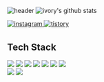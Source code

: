 ![header](https://capsule-render.vercel.app/api?type=waving&color=gradient&section=header&text=Front-end%20Developer&height=250&animation=fadeIn&fontSize=50)
![ivory's github stats](https://github-readme-stats.vercel.app/api?username=ivory0312&count_private=true&show_icons=true&theme=vue)

<a href="https://www.instagram.com/belovory/" target="_blank">
  <img src=https://img.shields.io/badge/instagram-%23E4405F.svg?&style=for-the-badge&logo=instagram&logoColor=white alt=instagram style="margin-bottom: 5px;" />
</a>
<a href="https://ivory0312.tistory.com/" target="_blank">
  <img src=https://img.shields.io/badge/TISTORY-%23148EFF.svg?&style=for-the-badge&logo=Bloglovin&logoColor=white alt=tistory style="margin-bottom: 5px;" />
</a>

<h2>Tech Stack</h2>
<div>
  <img src="https://img.shields.io/badge/html-ffb13b?style=flat-square&logo=html5&logoColor=white&color=e35027"/>
  <img src="https://img.shields.io/badge/css-ffb13b?style=flat-square&logo=Css3&logoColor=white&color=1572B6"/>
  <img src="https://img.shields.io/badge/JavaScript-ffb13b?style=flat-square&logo=JavaScript&logoColor=white&color=ffb13b"/>
  <img src="https://img.shields.io/badge/React-ffb13b?style=flat-square&logo=React&logoColor=white&color=61dafb"/>
  <img src="https://img.shields.io/badge/Scss-ffb13b?style=flat-square&logo=Sass&logoColor=white&color=CC6699"/>
  <img src="https://img.shields.io/badge/Typescript-ffb13b?style=flat-square&logo=Typescript&logoColor=white&color=3178C6"/>
  <img src="https://img.shields.io/badge/Vue-ffb13b?style=flat-square&logo=vue.js&logoColor=white&color=4FC08D"/>
</div>
<div>
  <img src="https://img.shields.io/badge/-Adobe XD-FF61F6?style=flat-square&logo=Adobe%20XD&logoColor=ffffff"/>
  <img src="https://img.shields.io/badge/-Figma-F24E1E?style=flat-square&logo=Figma&logoColor=white"/>
</div>

